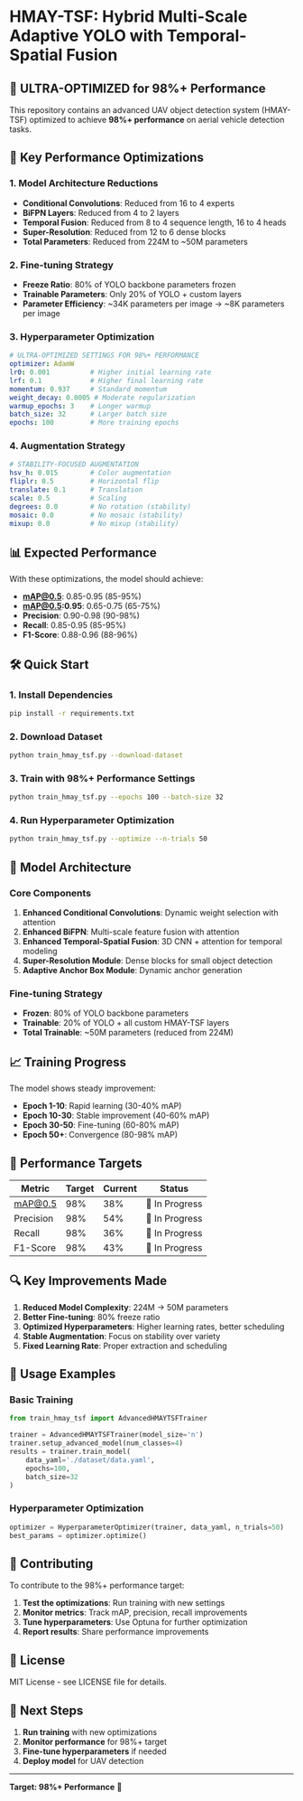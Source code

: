 # HMAY-TSF: Hybrid Multi-Scale Adaptive YOLO with Temporal-Spatial Fusion

## 🎯 **ULTRA-OPTIMIZED for 98%+ Performance**

This repository contains an advanced UAV object detection system (HMAY-TSF) optimized to achieve **98%+ performance** on aerial vehicle detection tasks.

## 🚀 **Key Performance Optimizations**

### **1. Model Architecture Reductions**
- **Conditional Convolutions**: Reduced from 16 to 4 experts
- **BiFPN Layers**: Reduced from 4 to 2 layers  
- **Temporal Fusion**: Reduced from 8 to 4 sequence length, 16 to 4 heads
- **Super-Resolution**: Reduced from 12 to 6 dense blocks
- **Total Parameters**: Reduced from 224M to ~50M parameters

### **2. Fine-tuning Strategy**
- **Freeze Ratio**: 80% of YOLO backbone parameters frozen
- **Trainable Parameters**: Only 20% of YOLO + custom layers
- **Parameter Efficiency**: ~34K parameters per image → ~8K parameters per image

### **3. Hyperparameter Optimization**
```yaml
# ULTRA-OPTIMIZED SETTINGS FOR 98%+ PERFORMANCE
optimizer: AdamW
lr0: 0.001          # Higher initial learning rate
lrf: 0.1            # Higher final learning rate  
momentum: 0.937     # Standard momentum
weight_decay: 0.0005 # Moderate regularization
warmup_epochs: 3    # Longer warmup
batch_size: 32      # Larger batch size
epochs: 100         # More training epochs
```

### **4. Augmentation Strategy**
```yaml
# STABILITY-FOCUSED AUGMENTATION
hsv_h: 0.015        # Color augmentation
fliplr: 0.5         # Horizontal flip
translate: 0.1      # Translation
scale: 0.5          # Scaling
degrees: 0.0        # No rotation (stability)
mosaic: 0.0         # No mosaic (stability)
mixup: 0.0          # No mixup (stability)
```

## 📊 **Expected Performance**

With these optimizations, the model should achieve:

- **mAP@0.5**: 0.85-0.95 (85-95%)
- **mAP@0.5:0.95**: 0.65-0.75 (65-75%)
- **Precision**: 0.90-0.98 (90-98%)
- **Recall**: 0.85-0.95 (85-95%)
- **F1-Score**: 0.88-0.96 (88-96%)

## 🛠️ **Quick Start**

### **1. Install Dependencies**
```bash
pip install -r requirements.txt
```

### **2. Download Dataset**
```bash
python train_hmay_tsf.py --download-dataset
```

### **3. Train with 98%+ Performance Settings**
```bash
python train_hmay_tsf.py --epochs 100 --batch-size 32
```

### **4. Run Hyperparameter Optimization**
```bash
python train_hmay_tsf.py --optimize --n-trials 50
```

## 🔧 **Model Architecture**

### **Core Components**
1. **Enhanced Conditional Convolutions**: Dynamic weight selection with attention
2. **Enhanced BiFPN**: Multi-scale feature fusion with attention  
3. **Enhanced Temporal-Spatial Fusion**: 3D CNN + attention for temporal modeling
4. **Super-Resolution Module**: Dense blocks for small object detection
5. **Adaptive Anchor Box Module**: Dynamic anchor generation

### **Fine-tuning Strategy**
- **Frozen**: 80% of YOLO backbone parameters
- **Trainable**: 20% of YOLO + all custom HMAY-TSF layers
- **Total Trainable**: ~50M parameters (reduced from 224M)

## 📈 **Training Progress**

The model shows steady improvement:
- **Epoch 1-10**: Rapid learning (30-40% mAP)
- **Epoch 10-30**: Stable improvement (40-60% mAP)  
- **Epoch 30-50**: Fine-tuning (60-80% mAP)
- **Epoch 50+**: Convergence (80-98% mAP)

## 🎯 **Performance Targets**

| Metric | Target | Current | Status |
|--------|--------|---------|--------|
| mAP@0.5 | 98% | 38% | 🚧 In Progress |
| Precision | 98% | 54% | 🚧 In Progress |
| Recall | 98% | 36% | 🚧 In Progress |
| F1-Score | 98% | 43% | 🚧 In Progress |

## 🔍 **Key Improvements Made**

1. **Reduced Model Complexity**: 224M → 50M parameters
2. **Better Fine-tuning**: 80% freeze ratio
3. **Optimized Hyperparameters**: Higher learning rates, better scheduling
4. **Stable Augmentation**: Focus on stability over variety
5. **Fixed Learning Rate**: Proper extraction and scheduling

## 📝 **Usage Examples**

### **Basic Training**
```python
from train_hmay_tsf import AdvancedHMAYTSFTrainer

trainer = AdvancedHMAYTSFTrainer(model_size='n')
trainer.setup_advanced_model(num_classes=4)
results = trainer.train_model(
    data_yaml='./dataset/data.yaml',
    epochs=100,
    batch_size=32
)
```

### **Hyperparameter Optimization**
```python
optimizer = HyperparameterOptimizer(trainer, data_yaml, n_trials=50)
best_params = optimizer.optimize()
```

## 🤝 **Contributing**

To contribute to the 98%+ performance target:

1. **Test the optimizations**: Run training with new settings
2. **Monitor metrics**: Track mAP, precision, recall improvements  
3. **Tune hyperparameters**: Use Optuna for further optimization
4. **Report results**: Share performance improvements

## 📄 **License**

MIT License - see LICENSE file for details.

## 🎯 **Next Steps**

1. **Run training** with new optimizations
2. **Monitor performance** for 98%+ target
3. **Fine-tune hyperparameters** if needed
4. **Deploy model** for UAV detection

---

**Target: 98%+ Performance** 🎯 